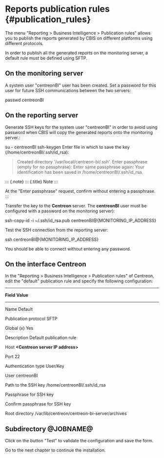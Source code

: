 Reports publication rules {#publication_rules}
=========================

The menu \"Reporting \> Business Intelligence \> Publication rules\"
allows you to publish the reports generated by CBIS on different
platforms using different protocols.

In order to publish all the generated reports on the monitoring server,
a default rule must be defined using SFTP.

On the monitoring server
------------------------

A system user \"centreonBI\" user has been created. Set a password for
this user for future SSH communications between the two servers:

passwd centreonBI

On the reporting server
-----------------------

Generate SSH keys for the system user \"centreonBI\" in order to avoid
using password when CBIS will copy the generated reports onto the
monitoring server.:

su - centreonBI
ssh-keygen
Enter file in which to save the key (/home/centreonBI/.ssh/id_rsa):
> Created directory '/usr/local/centreon-bi/.ssh'.
> Enter passphrase (empty for no passphrase):
> Enter same passphrase again:
> Your identification has been saved in /home/centreonBI/.ssh/id_rsa.

::: {.note}
::: {.title}
Note
:::

At the \"Enter passphrase\" request, confirm without entering a
passphrase.
:::

Transfer the key to the **Centreon** server. The **centreonBI** user
must be configured with a password on the monitoring server):

ssh-copy-id -i ~/.ssh/id_rsa.pub centreonBI@{MONITORING_IP_ADDRESS}

Test the SSH connection from the reporting server:

ssh centreonBI@{MONITORING_IP_ADDRESS}

You should be able to connect without entering any password.

On the interface Centreon
-------------------------

In the \"Reporting \> Business Intelligence \> Publication rules\" of
Centreon, edit the \"default\" publication rule and specify the
following configuration:

--------------------------------------------------------------------------------
**Field**                        **Value**
-------------------------------- -----------------------------------------------
Name                             Default

Publication protocol             SFTP

Global                           \(x\) Yes

Description                      Default publication rule

Host                             **\<Centreon server IP address\>**

Port                             22

Authentication type              User/Key

User                             centreonBI

Path to the SSH key              /home/centreonBI/.ssh/id\_rsa

Passphrase for SSH key

Confirm passphrase for SSH key

Root directory                   /var/lib/centreon/centreon-bi-server/archives

Subdirectory                     \@JOBNAME@
--------------------------------------------------------------------------------

Click on the button \"Test\" to validate the configuration and save the
form.

Go to the next chapter to continue the installation.
